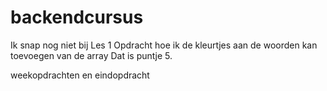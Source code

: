 # backendcursus

Ik snap nog niet bij Les 1 Opdracht hoe ik de kleurtjes aan de woorden kan toevoegen van de array
Dat is puntje 5.



weekopdrachten en eindopdracht
